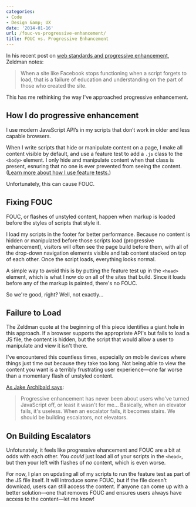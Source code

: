 ```yaml
---
categories:
- Code
- Design &amp; UX
date: '2014-01-16'
url: /fouc-vs-progressive-enhancement/
title: FOUC vs. Progressive Enhancement
---
```


In his recent post on <a href="http://www.zeldman.com/2014/01/06/its-2014-is-web-design-dead/">web standards and progressive enhancement</a>, Zeldman notes:

<blockquote>
  When a site like Facebook stops functioning when a script forgets to load, that is a failure of education and understanding on the part of those who created the site.
</blockquote>

This has me rethinking the way I've approached progressive enhancement.

<!--more-->

<h2>How I do progressive enhancement</h2>

I use modern JavaScript API’s in my scripts that don’t work in older and less capable browsers.

When I write scripts that hide or manipulate content on a page, I make all content visible by default, and use a feature test to add a <code>.js</code> class to the <code>&lt;body&gt;</code> element. I only hide and manipulate content when that class is present, esnuring that no one is ever prevented from seeing the content. (<a href="https://gomakethings.com/writing-your-own-simple-feature-tests/">Learn more about how I use feature tests.</a>)

Unfortunately, this can cause FOUC.

<h2>Fixing FOUC</h2>

FOUC, or flashes of unstyled content, happen when markup is loaded before the styles of scripts that style it.

I load my scripts in the footer for better performance. Because no content is hidden or manipulated before those scripts load (progressive enhancement), visitors will often see the page build before them, with all of the drop-down navigation elements visible and tab content stacked on top of each other. Once the script loads, everything looks normal.

A simple way to avoid this is by putting the feature test up in the <code>&lt;head&gt;</code> element, which is what I now do on all of the sites that build. Since it loads before any of the markup is painted, there's no FOUC.

So we're good, right? Well, not exactly...

<h2>Failure to Load</h2>

The Zeldman quote at the beginning of this piece identifies a giant hole in this approach. If a browser supports the appropriate API's but fails to load a JS file, the content is hidden, but the script that would allow a user to manipulate and view it isn't there.

I've encountered this countless times, especially on mobile devices where things just time out because they take too long. Not being able to view the content you want is a terribly frustrating user experience&mdash;one far worse than a momentary flash of unstyled content.

<a href="http://jakearchibald.com/2013/progressive-enhancement-still-important/">As Jake Archibald says</a>:

<blockquote>
  Progressive enhancement has never been about users who've turned JavaScript off, or least it wasn't for me... Basically, when an elevator fails, it's useless. When an escalator fails, it becomes stairs. We should be building escalators, not elevators.
</blockquote>

<h2>On Building Escalators</h2>

Unfotunately, it feels like progressive ehancement and FOUC are a bit at odds with each other. You <em>could</em> just load all of your scripts in the <code>&lt;head&gt;</code>, but then your left with flashes of <em>no</em> content, which is even worse.

For now, I plan on updating all of my scripts to run the feature test as part of the JS file itself. It will introduce some FOUC, but if the file doesn't download, users can still access the content. If anyone can come up with a better solution&mdash;one that removes FOUC and ensures users always have access to the content&mdash;let me know!